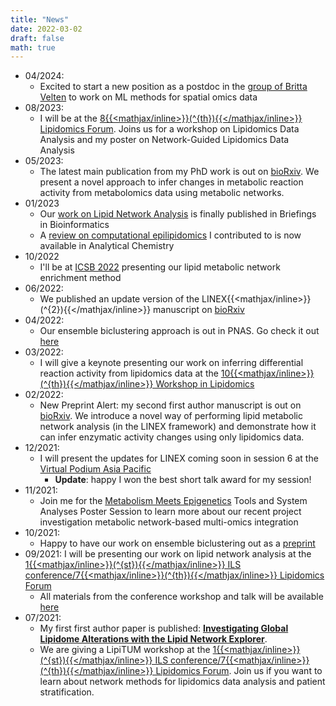 ```yaml
---
title: "News"
date: 2022-03-02
draft: false
math: true
---
```


* 04/2024:
    * Excited to start a new position as a postdoc in the [group of Britta Velten](https://velten-group.org) to work on ML methods for spatial omics data
* 08/2023:
	* I will be at the [8{{<mathjax/inline>}}\(^{th}\){{</mathjax/inline>}} Lipidomics Forum](https://ilsconf.org). Joins us for a workshop on Lipidomics Data Analysis and my poster on Network-Guided Lipidomics Data Analysis
* 05/2023:
	* The latest main publication from my PhD work is out on [bioRxiv](https://www.biorxiv.org/content/10.1101/2023.05.15.540613v1.abstract). We present a novel approach to infer changes in metabolic reaction activity from metabolomics data using metabolic networks.
* 01/2023
	* Our [work on Lipid Network Analysis](https://academic.oup.com/bib/article/24/1/bbac572/6966533) is finally published in Briefings in Bioinformatics
	* A [review on computational epilipidomics](https://pubs.acs.org/doi/full/10.1021/acs.analchem.2c04406) I contributed to is now available in Analytical Chemistry
* 10/2022
 	* I'll be at [ICSB 2022](https://www.icsb2022.berlin/) presenting our lipid metabolic network enrichment method
* 06/2022:
	* We published an update version of the LINEX{{<mathjax/inline>}}\(^{2}\){{</mathjax/inline>}} manuscript on [bioRxiv](https://www.biorxiv.org/content/10.1101/2022.02.04.479101v2.abstract)
* 04/2022:
	* Our ensemble biclustering approach is out in PNAS. Go check it out [here](https://www.pnas.org/doi/10.1073/pnas.2118210119)
* 03/2022:
	* I will give a keynote presenting our work on inferring differential reaction activity from lipidomics data at the [10{{<mathjax/inline>}}\(^{th}\){{</mathjax/inline>}} Workshop in Lipidomics](http://www.cesam.ua.pt/files/FOODLIPIDOMICS2.pdf)
* 02/2022:
	* New Preprint Alert: my second first author manuscript is out on [bioRxiv](https://doi.org/10.1101/2022.02.04.479101). We introduce a novel way of performing lipid metabolic network analysis (in the LINEX framework) and demonstrate how it can infer enzymatic activity changes using only lipidomics data.
* 12/2021:
	* I will present the updates for LINEX coming soon in session 6 at the  [Virtual Podium Asia Pacific](https://virtualpodiumasiap.wixsite.com/vpap2021)
		* __Update__: happy I won the best short talk award for my session!
* 11/2021:
	* Join me for the [Metabolism Meets Epigenetics](https://www.embl.org/about/info/course-and-conference-office/events/ees21-12/) Tools and System Analyses Poster Session to learn more about our recent project investigation metabolic network-based multi-omics integration
* 10/2021:
	* Happy to have our work on ensemble biclustering out as a [preprint](https://www.biorxiv.org/content/10.1101/2021.09.30.462567v1)
* 09/2021: I will be presenting our work on lipid network analysis at the [1{{<mathjax/inline>}}\(^{st}\){{</mathjax/inline>}} ILS conference/7{{<mathjax/inline>}}\(^{th}\){{</mathjax/inline>}} Lipidomics Forum](https://ils2021.org/workshops)
	* All materials from the conference workshop and talk will be available [here](https://exbio.wzw.tum.de/ils2021)
* 07/2021:
	* My first first author paper is published: __[Investigating Global Lipidome Alterations with the Lipid Network Explorer](https://www.mdpi.com/2218-1989/11/8/488)__.
	* We are giving a LipiTUM workshop at the [1{{<mathjax/inline>}}\(^{st}\){{</mathjax/inline>}} ILS conference/7{{<mathjax/inline>}}\(^{th}\){{</mathjax/inline>}} Lipidomics Forum](https://ils2021.org/workshops). Join us if you want to learn about network methods for lipidomics data analysis and patient stratification.

